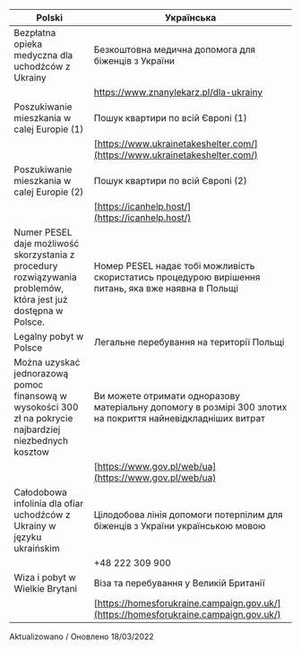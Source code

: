  | Polski | Українська | 
 | -------|------------|
 | Bezpłatna opieka medyczna dla uchodźców z Ukrainy | Безкоштовна медична допомога для біженців з України |
 | | [https://www.znanylekarz.pl/dla-ukrainy ](https://www.znanylekarz.pl/dla-ukrainy ) |
 | Poszukiwanie mieszkania w calej Europie (1)           | Пошук квартири по всій Європі (1) |
 | | [https://www.ukrainetakeshelter.com/](https://www.ukrainetakeshelter.com/) |
 | Poszukiwanie mieszkania w calej Europie (2)           | Пошук квартири по всій Європі (2) |
 | | [https://icanhelp.host/](https://icanhelp.host/) |
 | Numer PESEL daje możliwość skorzystania z procedury rozwiązywania problemów, która jest już dostępna w Polsce. | Номер PESEL надає тобі можливість скористатись процедурою вирішення питань, яка вже наявна в Польщі |
 | Legalny pobyt w Polsce | Легальне перебування на території Польщі  |
 | Można uzyskać jednorazową pomoc finansową w wysokości 300 zł na pokrycie najbardziej niezbednych kosztow | Ви можете отримати одноразову матеріальну допомогу в розмірі 300 злотих на покриття найневідкладніших витрат |
 | | [https://www.gov.pl/web/ua](https://www.gov.pl/web/ua) |
 | Całodobowa infolinia dla ofiar uchodźców z Ukrainy w języku ukraińskim | Цілодобова лінія допомоги потерпілим для біженців з України українською мовою | 
 | | +48 222 309 900 |
 | Wiza i pobyt w Wielkie Brytani | Віза та перебування у Великій Британії |
 | | [https://homesforukraine.campaign.gov.uk/](https://homesforukraine.campaign.gov.uk/) |

Aktualizowano / Оновлено 18/03/2022
